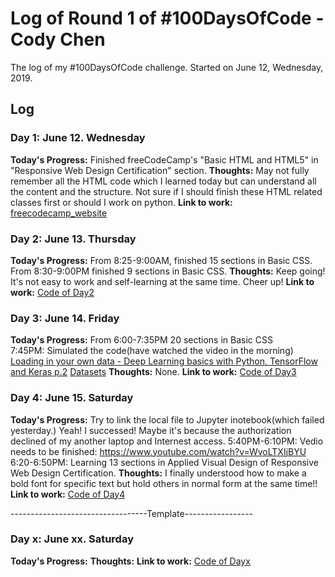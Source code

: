 # Log of Round 1 of #100DaysOfCode - Cody Chen

The log of my #100DaysOfCode challenge. Started on June 12, Wednesday, 2019.

## Log

### Day 1: June 12. Wednesday
<strong>Today's Progress:</strong> Finished freeCodeCamp's "Basic HTML and HTML5" in "Responsive Web Design Certification" section.
<strong>Thoughts:</strong> May not fully remember all the HTML code which I learned today but can understand all the content and the structure. Not sure if I should finish these HTML related classes first or should I work on python.
<strong>Link to work:</strong> <a href="https://learn.freecodecamp.org/">freecodecamp_website</a><br>


### Day 2: June 13. Thursday
<strong>Today's Progress:</strong> From 8:25-9:00AM, finished 15 sections in Basic CSS. <br>
From 8:30-9:00PM finished 9 sections in Basic CSS.
<strong>Thoughts:</strong> Keep going! It's not easy to work and self-learning at the same time. Cheer up!
<strong>Link to work:</strong> <a href="r1code/day2">Code of Day2</a><br>


### Day 3: June 14. Friday
<strong>Today's Progress:</strong> From 6:00-7:35PM 20 sections in Basic CSS <br>
7:45PM: Simulated the code(have watched the video in the morning) <a href="https://www.youtube.com/watch?v=j-3vuBynnOE&t=232s">Loading in your own data - Deep Learning basics with Python, TensorFlow and Keras p.2</a>
<a href="https://www.microsoft.com/en-us/download/details.aspx?id=54765">Datasets</a>
<strong>Thoughts:</strong> None.
<strong>Link to work:</strong> <a href="r1code/day3">Code of Day3</a><br>


### Day 4: June 15. Saturday
<strong>Today's Progress:</strong> Try to link the local file to Jupyter inotebook(which failed yesterday.) Yeah! I successed! Maybe it's because the authorization declined of my another laptop and Internest access.
5:40PM-6:10PM: Vedio needs to be finished: https://www.youtube.com/watch?v=WvoLTXIjBYU
6:20-6:50PM: Learning 13 sections in Applied Visual Design of Responsive Web Design Certification.
<strong>Thoughts:</strong> I finally understood how to make a bold font for specific text but hold others in normal form at the same time!!
<strong>Link to work:</strong> <a href="r1code/day4">Code of Day4</a><br>

----------------------------------Template-----------------
### Day x: June xx. Saturday
<strong>Today's Progress:</strong> 
<strong>Thoughts:</strong> 
<strong>Link to work:</strong> <a href="r1code/dayx">Code of Dayx</a><br>
